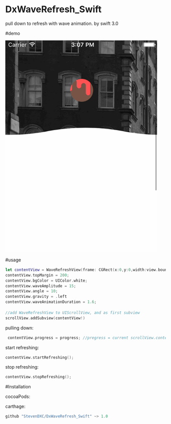 # DxWaveRefresh_Swift

pull down to refresh with wave animation. by swift 3.0

#demo


![](https://github.com/StevenDXC/DxWaveRefresh_Swift/blob/master/image/waverefresh.gif)

#usage


```swift
let contentView = WaveRefreshView(frame: CGRect(x:0,y:0,width:view.bounds.width,height:1000));
contentView.topMargin = 200;      
contentView.bgColor = UIColor.white;
contentView.waveAmplitude = 15;
contentView.angle = 10;
contentView.gravity = .left
contentView.waveAnimationDuration = 1.6;

//add WaveRefreshView to UIScrollView, and as first subview
scrollView.addSubview(contentView!)
```

pulling down:

```swift
 contentView.progress = progress; //pregress = current scrollView.contentOffset.y / the contentOffsetY of trigger refreshing
```

start refreshing:

```swift
contentView.startRefreshing();
```


stop refreshing:

```swift
contentView.stopRefreshing();
```

#Installation

cocoaPods:



carthage:

```swift
github "StevenDXC/DxWaveRefresh_Swift" ~> 1.0
```


